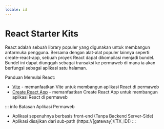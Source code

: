 ```yaml
---
locale: id
---
```


# React Starter Kits

React adalah sebuah library populer yang digunakan untuk membangun antarmuka pengguna. Bersama dengan alat-alat populer lainnya seperti create-react-app, sebuah proyek React dapat dikompilasi menjadi bundel. Bundel ini dapat diunggah sebagai transaksi ke permaweb di mana ia akan berfungsi sebagai aplikasi satu halaman.

Panduan Memulai React:

* [Vite](./vite.md) - memanfaatkan Vite untuk membangun aplikasi React di permaweb
* [Create React App](./create-react-app.md) - memanfaatkan Create React App untuk membangun aplikasi React di permaweb

::: info Batasan Aplikasi Permaweb
* Aplikasi sepenuhnya berbasis front-end (Tanpa Backend Server-Side)
* Aplikasi disajikan dari sub-path (https://[gateway]/[TX_ID])
:::